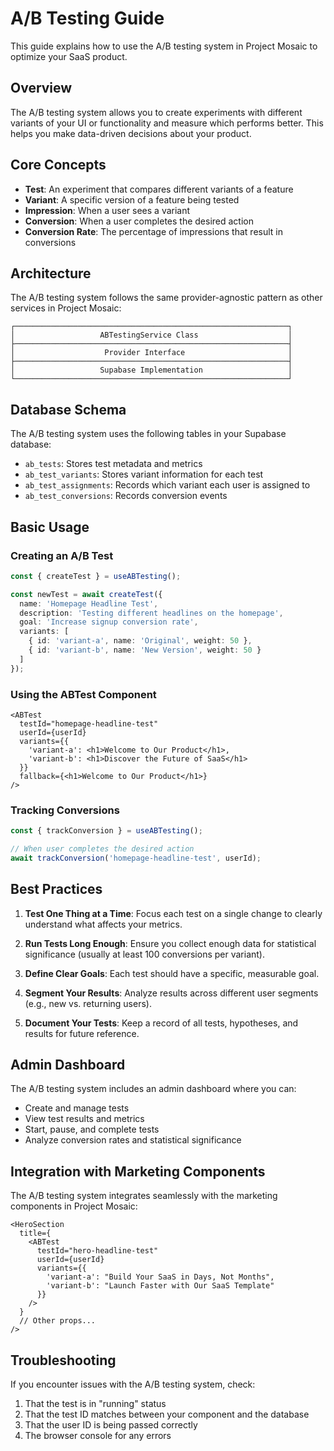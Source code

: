 # A/B Testing Guide

This guide explains how to use the A/B testing system in Project Mosaic to optimize your SaaS product.

## Overview

The A/B testing system allows you to create experiments with different variants of your UI or functionality and measure which performs better. This helps you make data-driven decisions about your product.

## Core Concepts

- **Test**: An experiment that compares different variants of a feature
- **Variant**: A specific version of a feature being tested
- **Impression**: When a user sees a variant
- **Conversion**: When a user completes the desired action
- **Conversion Rate**: The percentage of impressions that result in conversions

## Architecture

The A/B testing system follows the same provider-agnostic pattern as other services in Project Mosaic:

```
┌─────────────────────────────────────────────────────────────┐
│                   ABTestingService Class                    │
├─────────────────────────────────────────────────────────────┤
│                    Provider Interface                       │
├─────────────────────────────────────────────────────────────┤
│                   Supabase Implementation                   │
└─────────────────────────────────────────────────────────────┘
```

## Database Schema

The A/B testing system uses the following tables in your Supabase database:

- `ab_tests`: Stores test metadata and metrics
- `ab_test_variants`: Stores variant information for each test
- `ab_test_assignments`: Records which variant each user is assigned to
- `ab_test_conversions`: Records conversion events

## Basic Usage

### Creating an A/B Test

```typescript
const { createTest } = useABTesting();

const newTest = await createTest({
  name: 'Homepage Headline Test',
  description: 'Testing different headlines on the homepage',
  goal: 'Increase signup conversion rate',
  variants: [
    { id: 'variant-a', name: 'Original', weight: 50 },
    { id: 'variant-b', name: 'New Version', weight: 50 }
  ]
});
```

### Using the ABTest Component

```tsx
<ABTest
  testId="homepage-headline-test"
  userId={userId}
  variants={{
    'variant-a': <h1>Welcome to Our Product</h1>,
    'variant-b': <h1>Discover the Future of SaaS</h1>
  }}
  fallback={<h1>Welcome to Our Product</h1>}
/>
```

### Tracking Conversions

```typescript
const { trackConversion } = useABTesting();

// When user completes the desired action
await trackConversion('homepage-headline-test', userId);
```

## Best Practices

1. **Test One Thing at a Time**: Focus each test on a single change to clearly understand what affects your metrics.

2. **Run Tests Long Enough**: Ensure you collect enough data for statistical significance (usually at least 100 conversions per variant).

3. **Define Clear Goals**: Each test should have a specific, measurable goal.

4. **Segment Your Results**: Analyze results across different user segments (e.g., new vs. returning users).

5. **Document Your Tests**: Keep a record of all tests, hypotheses, and results for future reference.

## Admin Dashboard

The A/B testing system includes an admin dashboard where you can:

- Create and manage tests
- View test results and metrics
- Start, pause, and complete tests
- Analyze conversion rates and statistical significance

## Integration with Marketing Components

The A/B testing system integrates seamlessly with the marketing components in Project Mosaic:

```tsx
<HeroSection
  title={
    <ABTest
      testId="hero-headline-test"
      userId={userId}
      variants={{
        'variant-a': "Build Your SaaS in Days, Not Months",
        'variant-b': "Launch Faster with Our SaaS Template"
      }}
    />
  }
  // Other props...
/>
```

## Troubleshooting

If you encounter issues with the A/B testing system, check:

1. That the test is in "running" status
2. That the test ID matches between your component and the database
3. That the user ID is being passed correctly
4. The browser console for any errors
